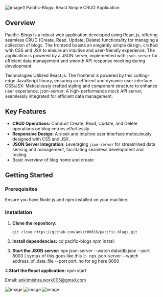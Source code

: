 ![image](https://github.com/ankit00010/pacific-blogs-React/assets/111192702/1a6b4cdb-9951-4115-bc58-9699bdb3b977)# Pacific-Blogs: React Simple CRUD Application

## Overview

Pacific-Blogs is a robust web application developed using React.js, offering seamless CRUD (Create, Read, Update, Delete) functionality for managing a collection of blogs. The frontend boasts an elegantly simple design, crafted with CSS and JSX to ensure an intuitive and user-friendly experience. The application is powered by a JSON server, implemented with `json-server` for efficient data management and smooth API response mocking during development.

Technologies Utilized
React.js: The frontend is powered by this cutting-edge JavaScript library, ensuring an efficient and dynamic user interface.
CSS/JSX: Meticulously crafted styling and component structure to enhance user experience.
json-server: A high-performance mock API server, seamlessly integrated for efficient data management.

## Key Features
- **CRUD Operations:** Conduct Create, Read, Update, and Delete operations on blog entries effortlessly.
- **Responsive Design:** A sleek and intuitive user interface meticulously designed with CSS and JSX.
- **JSON Server Integration:** Leveraging `json-server` for streamlined data serving and management, facilitating seamless development and testing.
- Basic overview of blog home and create


## Getting Started

### Prerequisites

Ensure you have Node.js and npm installed on your machine.

### Installation

1. **Clone the repository:**

   ```bash
   git clone https://github.com/ankit00010/pacific-blogs.git


 2. **Install dependencies:**
    cd pacific-blogs
    npm install


3. **Start the JSON server:**
   npx json-server --watch data/db.json --port 8000   [ syntax of this goes like this ]:-  npx json-server --watch  address_of_data_file  --port port_no for eg here 8000


4.**Start the React application:**
   npm start


Email: ankitmishra.work005@gmail.com

![image](https://github.com/ankit00010/pacific-blogs-React/assets/111192702/302c8261-ad79-4a27-b1c7-c59d9fc8f7ce)
![image](https://github.com/ankit00010/pacific-blogs-React/assets/111192702/c2046c3c-1dcd-423f-8c19-b461722a21e2)
![image](https://github.com/ankit00010/pacific-blogs-React/assets/111192702/fdadbc6c-9dee-4119-ae7c-e2ec2a6865df)




